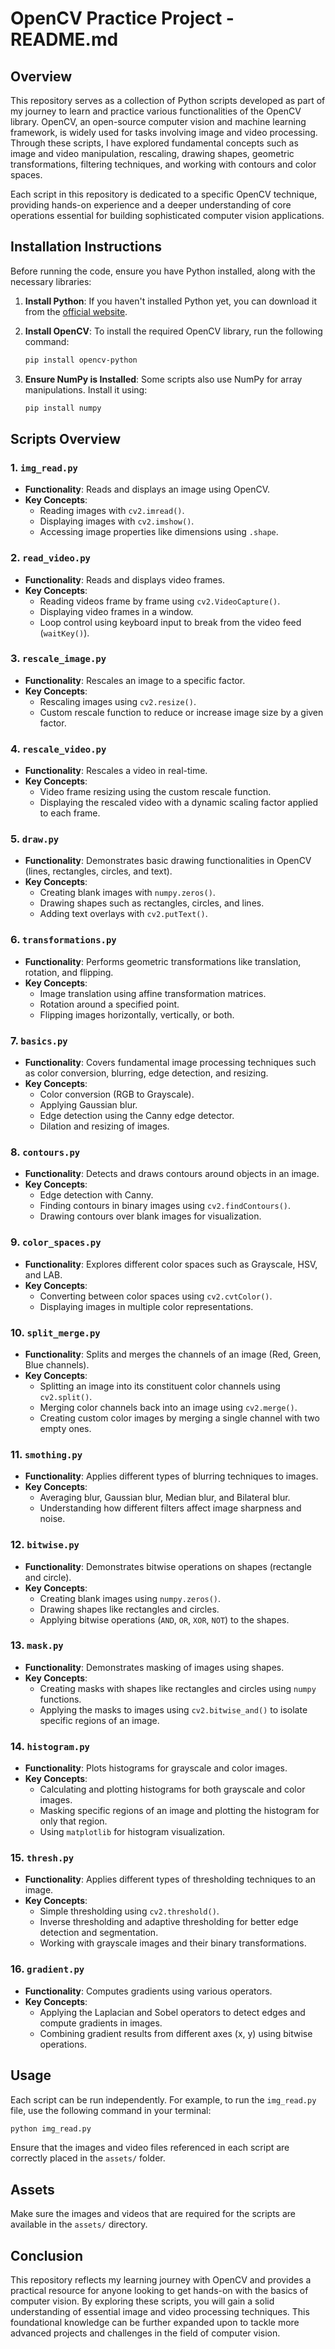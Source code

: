 # OpenCV Practice Project - README.md

## Overview
This repository serves as a collection of Python scripts developed as part of my journey to learn and practice various functionalities of the OpenCV library. OpenCV, an open-source computer vision and machine learning framework, is widely used for tasks involving image and video processing. Through these scripts, I have explored fundamental concepts such as image and video manipulation, rescaling, drawing shapes, geometric transformations, filtering techniques, and working with contours and color spaces.

Each script in this repository is dedicated to a specific OpenCV technique, providing hands-on experience and a deeper understanding of core operations essential for building sophisticated computer vision applications.

## Installation Instructions
Before running the code, ensure you have Python installed, along with the necessary libraries:

1. **Install Python**: If you haven't installed Python yet, you can download it from the [official website](https://www.python.org/downloads/).
2. **Install OpenCV**: To install the required OpenCV library, run the following command:

    ```bash
    pip install opencv-python
    ```

3. **Ensure NumPy is Installed**: Some scripts also use NumPy for array manipulations. Install it using:

    ```bash
    pip install numpy
    ```

## Scripts Overview

### 1. `img_read.py`
- **Functionality**: Reads and displays an image using OpenCV.
- **Key Concepts**:
  - Reading images with `cv2.imread()`.
  - Displaying images with `cv2.imshow()`.
  - Accessing image properties like dimensions using `.shape`.

### 2. `read_video.py`
- **Functionality**: Reads and displays video frames.
- **Key Concepts**:
  - Reading videos frame by frame using `cv2.VideoCapture()`.
  - Displaying video frames in a window.
  - Loop control using keyboard input to break from the video feed (`waitKey()`).

### 3. `rescale_image.py`
- **Functionality**: Rescales an image to a specific factor.
- **Key Concepts**:
  - Rescaling images using `cv2.resize()`.
  - Custom rescale function to reduce or increase image size by a given factor.

### 4. `rescale_video.py`
- **Functionality**: Rescales a video in real-time.
- **Key Concepts**:
  - Video frame resizing using the custom rescale function.
  - Displaying the rescaled video with a dynamic scaling factor applied to each frame.

### 5. `draw.py`
- **Functionality**: Demonstrates basic drawing functionalities in OpenCV (lines, rectangles, circles, and text).
- **Key Concepts**:
  - Creating blank images with `numpy.zeros()`.
  - Drawing shapes such as rectangles, circles, and lines.
  - Adding text overlays with `cv2.putText()`.

### 6. `transformations.py`
- **Functionality**: Performs geometric transformations like translation, rotation, and flipping.
- **Key Concepts**:
  - Image translation using affine transformation matrices.
  - Rotation around a specified point.
  - Flipping images horizontally, vertically, or both.

### 7. `basics.py`
- **Functionality**: Covers fundamental image processing techniques such as color conversion, blurring, edge detection, and resizing.
- **Key Concepts**:
  - Color conversion (RGB to Grayscale).
  - Applying Gaussian blur.
  - Edge detection using the Canny edge detector.
  - Dilation and resizing of images.

### 8. `contours.py`
- **Functionality**: Detects and draws contours around objects in an image.
- **Key Concepts**:
  - Edge detection with Canny.
  - Finding contours in binary images using `cv2.findContours()`.
  - Drawing contours over blank images for visualization.

### 9. `color_spaces.py`
- **Functionality**: Explores different color spaces such as Grayscale, HSV, and LAB.
- **Key Concepts**:
  - Converting between color spaces using `cv2.cvtColor()`.
  - Displaying images in multiple color representations.

### 10. `split_merge.py`
- **Functionality**: Splits and merges the channels of an image (Red, Green, Blue channels).
- **Key Concepts**:
  - Splitting an image into its constituent color channels using `cv2.split()`.
  - Merging color channels back into an image using `cv2.merge()`.
  - Creating custom color images by merging a single channel with two empty ones.

### 11. `smothing.py`
- **Functionality**: Applies different types of blurring techniques to images.
- **Key Concepts**:
  - Averaging blur, Gaussian blur, Median blur, and Bilateral blur.
  - Understanding how different filters affect image sharpness and noise.

### 12. `bitwise.py`
- **Functionality**: Demonstrates bitwise operations on shapes (rectangle and circle).
- **Key Concepts**:
  - Creating blank images using `numpy.zeros()`.
  - Drawing shapes like rectangles and circles.
  - Applying bitwise operations (`AND`, `OR`, `XOR`, `NOT`) to the shapes.

### 13. `mask.py`
- **Functionality**: Demonstrates masking of images using shapes.
- **Key Concepts**:
  - Creating masks with shapes like rectangles and circles using `numpy` functions.
  - Applying the masks to images using `cv2.bitwise_and()` to isolate specific regions of an image.

### 14. `histogram.py`
- **Functionality**: Plots histograms for grayscale and color images.
- **Key Concepts**:
  - Calculating and plotting histograms for both grayscale and color images.
  - Masking specific regions of an image and plotting the histogram for only that region.
  - Using `matplotlib` for histogram visualization.

### 15. `thresh.py`
- **Functionality**: Applies different types of thresholding techniques to an image.
- **Key Concepts**:
  - Simple thresholding using `cv2.threshold()`.
  - Inverse thresholding and adaptive thresholding for better edge detection and segmentation.
  - Working with grayscale images and their binary transformations.

### 16. `gradient.py`
- **Functionality**: Computes gradients using various operators.
- **Key Concepts**:
  - Applying the Laplacian and Sobel operators to detect edges and compute gradients in images.
  - Combining gradient results from different axes (x, y) using bitwise operations.


## Usage
Each script can be run independently. For example, to run the `img_read.py` file, use the following command in your terminal:

```bash
python img_read.py
```
Ensure that the images and video files referenced in each script are correctly placed in the `assets/` folder.

## Assets
Make sure the images and videos that are required for the scripts are available in the `assets/` directory.
## Conclusion
This repository reflects my learning journey with OpenCV and provides a practical resource for anyone looking to get hands-on with the basics of computer vision. By exploring these scripts, you will gain a solid understanding of essential image and video processing techniques. This foundational knowledge can be further expanded upon to tackle more advanced projects and challenges in the field of computer vision.
